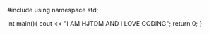 #include <iostream>
using namespace std;
  
int main(){
cout << "I AM HJTDM AND I LOVE CODING";
return 0;
}
